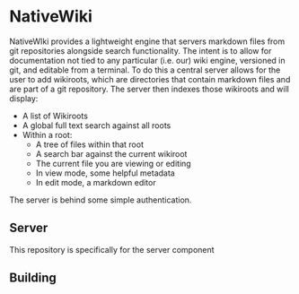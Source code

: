 # NativeWiki
NativeWIki provides a lightweight engine that servers markdown files from git
repositories alongside search functionality. The intent is to allow for
documentation not tied to any particular (i.e. our) wiki engine,
versioned in git, and editable from a terminal. To do this
a central server allows for the user to add wikiroots, which are directories
that contain markdown files and are part of a git repository. The server then
indexes those wikiroots and will display:
* A list of Wikiroots
* A global full text search against all roots
* Within a root:
    - A tree of files within that root
    - A search bar against the current wikiroot
    - The current file you are viewing or editing
    - In view mode, some helpful metadata
    - In edit mode, a markdown editor

The server is behind some simple authentication.

## Server

This repository is specifically for the server component

## Building
